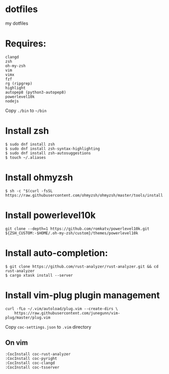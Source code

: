 # dotfiles
my dotfiles

# Requires:

```
clangd
zsh
oh-my-zsh
vim
vimx
fzf
rg (ripgrep)
highlight
autopep8 (python3-autopep8)
powerlevel10k
nodejs
```

Copy ``./bin`` to ``~/bin``

# Install zsh
```
$ sudo dnf install zsh
$ sudo dnf install zsh-syntax-highlighting
$ sudo dnf install zsh-autosuggestions
$ touch ~/.aliases
```

# Install ohmyzsh
```
$ sh -c "$(curl -fsSL https://raw.githubusercontent.com/ohmyzsh/ohmyzsh/master/tools/install.sh)"
```

# Install powerlevel10k
```
git clone --depth=1 https://github.com/romkatv/powerlevel10k.git ${ZSH_CUSTOM:-$HOME/.oh-my-zsh/custom}/themes/powerlevel10k
```

# Install auto-completion:

```
$ git clone https://github.com/rust-analyzer/rust-analyzer.git && cd rust-analyzer
$ cargo xtask install --server
```

# Install vim-plug plugin management
```
curl -fLo ~/.vim/autoload/plug.vim --create-dirs \
    https://raw.githubusercontent.com/junegunn/vim-plug/master/plug.vim
```

Copy ``coc-settings.json`` to ``.vim`` directory

## On vim
```
:CocInstall coc-rust-analyzer
:CocInstall coc-pyright
:CocInstall coc-clangd
:CocInstall coc-tsserver
```
